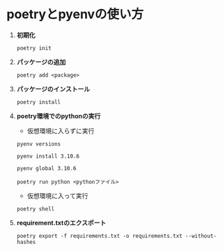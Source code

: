 # poetryとpyenvの使い方

1. **初期化**

    ```
    poetry init
    ```

2. **パッケージの追加**
    ```
    poetry add <package>
    ```
    
3. **パッケージのインストール**
    ```
    poetry install
    ```

4. **poetry環境でのpythonの実行**
    - 仮想環境に入らずに実行
    ```
    pyenv versions
    
    pyenv install 3.10.6

    pyenv global 3.10.6

    poetry run python <pythonファイル>
    ```
    
    - 仮想環境に入って実行
    ```
    poetry shell
    ``` 

5. **requirement.txtのエクスポート**
    ```
    poetry export -f requirements.txt -o requirements.txt --without-hashes
    ```


